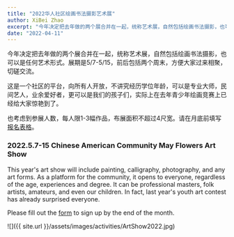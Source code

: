 ```yaml
---
title: "2022华人社区绘画书法摄影艺术展"
author: XiBei Zhao
excerpt: "今年决定把去年做的两个展合并在一起，统称艺术展，自然包括绘画书法摄影，也可以是任何艺术形式。展期是5/7-5/15，前后包括两个周末，方便大家过来相聚，切磋交流。这是一个社区的平台，向所有人开放，不讲究经历学位年龄，可以是专业大师，民间艺人，业余爱好者，更可以是我们的孩子们，实际上在去年青少年绘画竞赛上已经给大家惊艳到了。"
date: "2022-04-11"
---
```


今年决定把去年做的两个展合并在一起，统称艺术展，自然包括绘画书法摄影，也可以是任何艺术形式。展期是5/7-5/15，前后包括两个周末，方便大家过来相聚，切磋交流。

这是一个社区的平台，向所有人开放，不讲究经历学位年龄，可以是专业大师，民间艺人，业余爱好者，更可以是我们的孩子们，实际上在去年青少年绘画竞赛上已经给大家惊艳到了。

也考虑到参展人数，每人限1-3幅作品，布展面积不超过4尺宽。请在月底前填写[报名表格](https://docs.google.com/forms/d/e/1FAIpQLSeMc3aVAPV5BkmZ8BThHhvHHEYnbNHy1B9YQCgxxiWcpAGoZQ/viewform?usp=sf_link)。

### 2022.5.7-15 Chinese American Community May Flowers Art Show

This year's art show will include painting, calligraphy, photography, and any art forms. As a platform for the community, it opens to everyone, regardless of the age, experiences and degree. It can be professional masters, folk artists, amateurs, and even our children. In fact, last year's youth art contest has already surprised everyone.

Please fill out the [form](https://docs.google.com/forms/d/e/1FAIpQLSeMc3aVAPV5BkmZ8BThHhvHHEYnbNHy1B9YQCgxxiWcpAGoZQ/viewform?usp=sf_link) to sign up by the end of the month.

![]({{ site.url }}/assets/images/activities/ArtShow2022.jpg)
